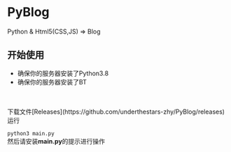 # PyBlog
Python &amp; Html5(CSS,JS) => Blog
## 开始使用
- 确保你的服务器安装了Python3.8
- 确保你的服务器安装了BT
<br>
<br>
下载文件[Releases](https://github.com/underthestars-zhy/PyBlog/releases)
<br>
运行

```python3 main.py```
<br>
然后请安装**main.py**的提示进行操作
